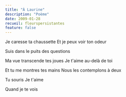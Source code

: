 ```yaml
---
title: "À Laurine"
description: "Poème"
date: 2009-01-28
recueil: fleurspersistantes
feature: false
---
```


Je caresse ta chaussette
Et je peux voir ton odeur

Suis dans le puits des questions

Ma vue transcende tes joues
Je t'aime au-delà de toi

Et tu me montres tes mains
Nous les contemplons à deux

Tu souris
Je t'aime

Quand je te vois
